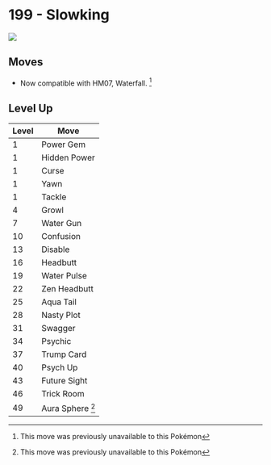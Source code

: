 # 199 - Slowking
![][199]

## Moves

 - Now compatible with HM07, Waterfall. [^1]

## Level Up

Level | Move
---   | ---
  1   | Power Gem
  1   | Hidden Power
  1   | Curse
  1   | Yawn
  1   | Tackle
  4   | Growl
  7   | Water Gun
 10   | Confusion
 13   | Disable
 16   | Headbutt
 19   | Water Pulse
 22   | Zen Headbutt
 25   | Aqua Tail
 28   | Nasty Plot
 31   | Swagger
 34   | Psychic
 37   | Trump Card
 40   | Psych Up
 43   | Future Sight
 46   | Trick Room
 49   | Aura Sphere [^1]




[^1]: This move was previously unavailable to this Pokémon

[199]: ../img/pokemon/199.png
